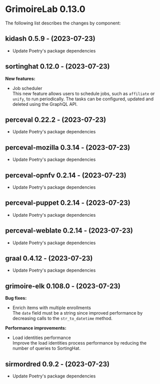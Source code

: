 # GrimoireLab 0.13.0
The following list describes the changes by component:


  ## kidash 0.5.9 - (2023-07-23)
  
  * Update Poetry's package dependencies
## sortinghat 0.12.0 - (2023-07-23)

**New features:**

 * Job scheduler\
   This new feature allows users to schedule jobs, such as `affiliate` or
   `unify`, to run periodically. The tasks can be configured, updated and
   deleted using the GraphQL API.



  ## perceval 0.22.2 - (2023-07-23)
  
  * Update Poetry's package dependencies
  ## perceval-mozilla 0.3.14 - (2023-07-23)
  
  * Update Poetry's package dependencies
  ## perceval-opnfv 0.2.14 - (2023-07-23)
  
  * Update Poetry's package dependencies
  ## perceval-puppet 0.2.14 - (2023-07-23)
  
  * Update Poetry's package dependencies
  ## perceval-weblate 0.2.14 - (2023-07-23)
  
  * Update Poetry's package dependencies
  ## graal 0.4.12 - (2023-07-23)
  
  * Update Poetry's package dependencies
## grimoire-elk 0.108.0 - (2023-07-23)

**Bug fixes:**

 * Enrich items with multiple enrollments\
   The `date` field must be a string since improved performance by
   decreasing calls to the `str_to_datetime` method.

**Performance improvements:**

 * Load identities performance\
   Improve the load identities process performance by reducing the number
   of queries to SortingHat.

  ## sirmordred 0.9.2 - (2023-07-23)
  
  * Update Poetry's package dependencies
